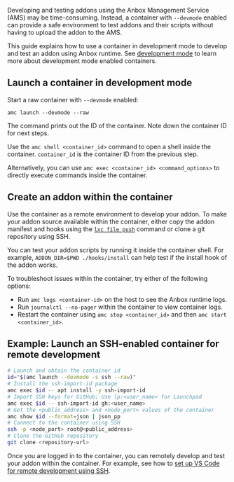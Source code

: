 Developing and testing addons using the Anbox Management Service (AMS) may be time-consuming. Instead, a container with `--devmode` enabled can provide a safe environment to test addons and their scripts without having to upload the addon to the AMS.

This guide explains how to use a container in development mode to develop and test an addon using Anbox runtime. See [development mode](https://discourse.ubuntu.com/t/17763#dev-mode) to learn more about development mode enabled containers.

## Launch a container in development mode

Start a raw container with `--devmode` enabled:

```
amc launch --devmode --raw
```

The command prints out the ID of the container. Note down the container ID for next steps.

Use the `amc shell <container_id>` command to open a shell inside the container. `container_id` is the container ID from the previous step.

Alternatively, you can use `amc exec <container_id> <command_options>` to directly execute commands inside the container.

## Create an addon within the container

Use the container as a remote environment to develop your addon. To make your addon source available within the container, either copy the addon manifest and hooks using the [`lxc file push`](https://documentation.ubuntu.com/lxd/en/latest/howto/instances_access_files/#push-files-from-the-local-machine-to-the-instance) command or clone a git repository using SSH.

You can test your addon scripts by running it inside the container shell. For example, `ADDON_DIR=$PWD ./hooks/install` can help test if the install hook of the addon works.

To troubleshoot issues within the container, try either of the following options:
* Run `amc logs <container-id>` on the host to see the Anbox runtime logs.
* Run `journalctl --no-pager` within the container to view container logs.
* Restart the container using `amc stop <container_id>` and then `amc start <container_id>`.

## Example: Launch an SSH-enabled container for remote development

```bash
# Launch and obtain the container id
id="$(amc launch --devmode -s ssh --raw)"
# Install the ssh-import-id package
amc exec $id -- apt install -y ssh-import-id
# Import SSH keys for GitHub; Use lp:<user_name> for Launchpad
amc exec $id -- ssh-import-id gh:<user_name>
# Get the <public_address> and <node_port> values of the container
amc show $id --format=json | json_pp
# Connect to the container using SSH
ssh -p <node_port> root@<public_address>
# Clone the GitHub repository
git clone <repository-url>
```
Once you are logged in to the container, you can remotely develop and test your addon within the container. For example, see how to [set up VS Code for remote development using SSH](https://code.visualstudio.com/docs/remote/ssh).
